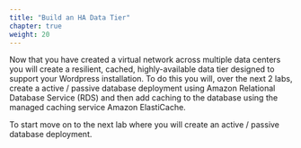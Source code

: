 ```yaml
---
title: "Build an HA Data Tier"
chapter: true
weight: 20
---
```


Now that you have created a virtual network across multiple data centers you will create a resilient, cached, highly-available data tier designed to support your Wordpress installation.  To do this you will, over the next 2 labs, create a active / passive database deployment using Amazon Relational Database Service (RDS) and then add caching to the database using the managed caching service Amazon ElastiCache.  

To start move on to the next lab where you will create an active / passive database deployment.
